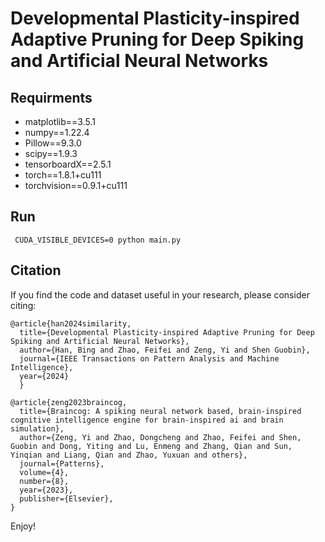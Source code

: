 # Developmental Plasticity-inspired Adaptive Pruning for Deep Spiking and Artificial Neural Networks #

## Requirments ##
* matplotlib==3.5.1
* numpy==1.22.4
* Pillow==9.3.0
* scipy==1.9.3
* tensorboardX==2.5.1
* torch==1.8.1+cu111
* torchvision==0.9.1+cu111


## Run ##

``` CUDA_VISIBLE_DEVICES=0 python main.py```

## Citation ##
If you find the code and dataset useful in your research, please consider citing:
```
@article{han2024similarity,
  title={Developmental Plasticity-inspired Adaptive Pruning for Deep Spiking and Artificial Neural Networks},
  author={Han, Bing and Zhao, Feifei and Zeng, Yi and Shen Guobin},
  journal={IEEE Transactions on Pattern Analysis and Machine Intelligence},
  year={2024}
  }
  
@article{zeng2023braincog,
  title={Braincog: A spiking neural network based, brain-inspired cognitive intelligence engine for brain-inspired ai and brain simulation},
  author={Zeng, Yi and Zhao, Dongcheng and Zhao, Feifei and Shen, Guobin and Dong, Yiting and Lu, Enmeng and Zhang, Qian and Sun, Yinqian and Liang, Qian and Zhao, Yuxuan and others},
  journal={Patterns},
  volume={4},
  number={8},
  year={2023},
  publisher={Elsevier},
}
```

Enjoy!
